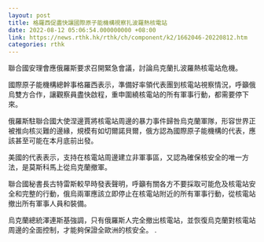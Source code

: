 ```yaml
---
layout: post
title: 格羅西促盡快讓國際原子能機構視察扎波羅熱核電站
date: 2022-08-12 05:06:54.000000000 +08:00
link: https://news.rthk.hk/rthk/ch/component/k2/1662046-20220812.htm
categories: rthk
---
```


聯合國安理會應俄羅斯要求召開緊急會議，討論烏克蘭扎波羅熱核電站危機。

國際原子能機構總幹事格羅西表示，準備好率領代表團到核電站視察情況，呼籲俄烏雙方合作，讓觀察員盡快啟程，重申圍繞核電站的所有軍事行動，都需要停下來。

俄羅斯駐聯合國大使涅邊賈將核電站周邊的暴力事件歸咎烏克蘭軍隊，形容世界正被推向核災難的邊緣，規模有如切爾諾貝爾，俄方認為國際原子能機構的代表，應該甚至可能在本月底前出發。

美國的代表表示，支持在核電站周邊建立非軍事區，又認為確保核安全的唯一方法，是莫斯科馬上從烏克蘭撤軍。

聯合國秘書長古特雷斯較早時發表聲明，呼籲有關各方不要採取可能危及核電站安全和完整的行動，俄烏兩軍應該立即停止在核電站附近的所有軍事行動，從核電站撤出所有軍事人員和裝備。

烏克蘭總統澤連斯基強調，只有俄羅斯人完全撤出核電站，並恢復烏克蘭對核電站周邊的全面控制，才能夠保證全歐洲的核安全。 .
